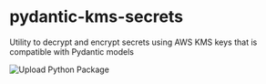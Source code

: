 # pydantic-kms-secrets
Utility to decrypt and encrypt secrets using AWS KMS keys that is compatible with Pydantic models

![Upload Python Package](https://github.com/nplutt/pydantic-kms-secrets/workflows/Upload%20Python%20Package/badge.svg)
